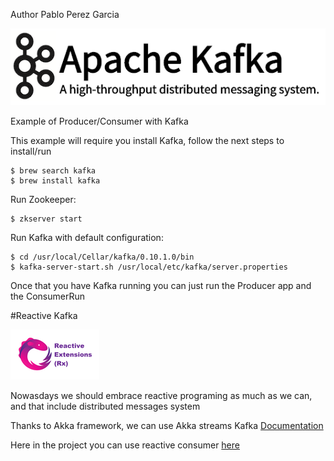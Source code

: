 Author  Pablo Perez Garcia

![My image](src/main/resources/img/kafka.png)

Example of Producer/Consumer with Kafka

This example will require you install Kafka, follow the next steps to install/run

```
$ brew search kafka
$ brew install kafka
```

Run Zookeeper:

```
$ zkserver start
```

Run Kafka with default configuration:

```
$ cd /usr/local/Cellar/kafka/0.10.1.0/bin
$ kafka-server-start.sh /usr/local/etc/kafka/server.properties
```

Once that you have Kafka running you can just run the Producer app and the ConsumerRun

#Reactive Kafka

![My image](src/main/resources/img/reactive.png)

Nowasdays we should embrace reactive programing as much as we can, and that include distributed messages system

Thanks to Akka framework, we can use Akka streams Kafka [Documentation](http://doc.akka.io/docs/akka-stream-kafka/current/home.html)

Here in the project you can use reactive consumer [here](src/main/scala/reactive)


